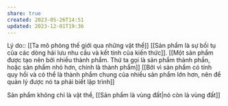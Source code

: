 ```yaml
---
share: true
created: 2023-05-26T14:51
updated: 2023-12-01T19:36
---
```

Lý do:: [[Ta mô phỏng thế giới qua những vật thể]]
[[Sản phẩm là sự bồi tụ của các dòng hải lưu nhu cầu và kết tinh của kiến thức]]. [[Một sản phẩm được tạo nên bởi nhiều thành phẩm. Thứ ta gọi là sản phẩm thành phần, hoặc sản phẩm nhỏ hơn, chính là thành phẩm]]
[[Bởi vì sản phẩm có tính quy hồi và có thể là thành phẩm chung của nhiều sản phẩm lớn hơn, nên để quản lý được nó ta phải biết lập trình]]

Sản phẩm không chỉ là vật thể, [[Sản phẩm là vùng đất|nó còn là vùng đất]]